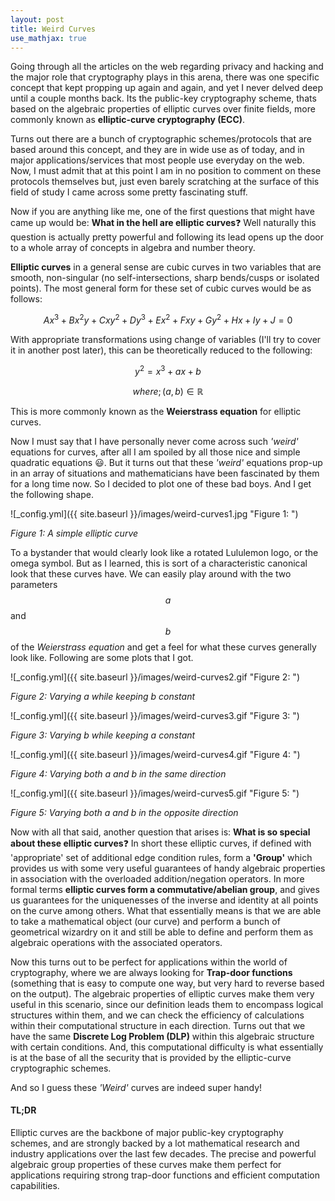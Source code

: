 ```yaml
---
layout: post
title: Weird Curves
use_mathjax: true 
---
```


Going through all the articles on the web regarding  privacy and hacking and the major role that cryptography plays in this arena, there was one specific concept that kept propping up again and again, and yet I never delved deep until a couple months back. Its the public-key cryptography scheme, thats based on the algebraic properties of <!-- more -->elliptic curves over finite fields, more commonly known as __elliptic-curve cryptography (ECC)__. 

Turns out there are a bunch of cryptographic schemes/protocols that are based around this concept, and they are in wide use as of today, and in major applications/services that most people use everyday on the web. Now, I must admit that at this point I am in no position to comment on these protocols themselves but, just even barely scratching at the surface of this field of study I came across some pretty fascinating stuff.

Now if you are anything like me, one of the first questions that might have came up would be: __What in the hell are elliptic curves__:question: Well naturally this question is actually pretty powerful and following its lead opens up the door to a whole array of concepts in algebra and number theory.

__Elliptic curves__ in a general sense are cubic curves in two variables that are smooth, non-singular (no self-intersections, sharp bends/cusps or isolated points). The most general form for these set of cubic curves would be as follows:

$$ Ax^{3} + Bx^{2}y + Cxy^{2} + Dy^{3} + Ex^{2} + Fxy + Gy^{2} + Hx + Iy + J = 0 $$

With appropriate transformations using change of variables (I'll try to cover it in another post later), this can be theoretically reduced to the following: 

$$ y^{2} = x^{3} + ax + b $$

$$ where; (a,b) ∈ \mathbb{R} $$ 

This is more commonly known as the __Weierstrass equation__ for elliptic curves.

Now I must say that I have personally never come across such _'weird'_ equations for curves, after all I am spoiled by all those nice and simple quadratic equations :smiley:. But it turns out that these _'weird'_ equations prop-up in an array of situations and mathematicians have been fascinated by them for a long time now. So I decided to plot one of these bad boys. And I get the following shape.

![_config.yml]({{ site.baseurl }}/images/weird-curves1.jpg "Figure 1: ")
<figcaption><i>Figure 1: A simple elliptic curve</i></figcaption>     


To a bystander that would clearly look like a rotated Lululemon logo, or the omega symbol. But as I learned, this is sort of a characteristic canonical look that these curves have. We can easily play around with the two parameters $$ a $$ and $$ b $$ of the _Weierstrass equation_ and get a feel for what these curves generally look like. Following are some plots that I got.

![_config.yml]({{ site.baseurl }}/images/weird-curves2.gif "Figure 2: ")
<figcaption><i>Figure 2: Varying a while keeping b constant</i></figcaption>

![_config.yml]({{ site.baseurl }}/images/weird-curves3.gif "Figure 3: ")
<figcaption><i>Figure 3: Varying b while keeping a constant</i></figcaption>

![_config.yml]({{ site.baseurl }}/images/weird-curves4.gif "Figure 4: ")
<figcaption><i>Figure 4: Varying both a and b in the same direction</i></figcaption>

![_config.yml]({{ site.baseurl }}/images/weird-curves5.gif "Figure 5: ")
<figcaption><i>Figure 5: Varying both a and b in the opposite direction</i></figcaption>


Now with all that said, another question that arises is: __What is so special about these elliptic curves__:question: In short these elliptic curves, if defined with 'appropriate' set of additional edge condition rules, form a __'Group'__ which provides us with some very useful guarantees of handy algebraic properties in association with the overloaded addition/negation operators. In more formal terms __elliptic curves form a commutative/abelian group__, and gives us guarantees for the uniquenesses of the inverse and identity at all points on the curve among others. What that essentially means is that we are able to take a mathematical object (our curve) and perform a bunch of geometrical wizardry on it and still be able to define and perform them as algebraic operations with the associated operators. 

Now this turns out to be perfect for applications within the world of cryptography, where we are always looking for __Trap-door functions__ (something that is easy to compute one way, but very hard to reverse based on the output). The algebraic properties of elliptic curves make them very useful in this scenario, since our definition leads them to encompass logical structures within them, and we can check the efficiency of calculations within their computational structure in each direction. Turns out that we have the same __Discrete Log Problem (DLP)__ within this algebraic structure with certain conditions. And, this computational difficulty is what essentially is at the base of all the security that is provided by the elliptic-curve cryptographic schemes.

And so I guess these _'Weird'_ curves are indeed super handy!         

#### TL;DR

Elliptic curves are the backbone of major public-key cryptography schemes, and are strongly backed by a lot mathematical research and industry applications over the last few decades. The precise and powerful algebraic group properties of these curves make them perfect for applications requiring strong trap-door functions and efficient computation capabilities.         